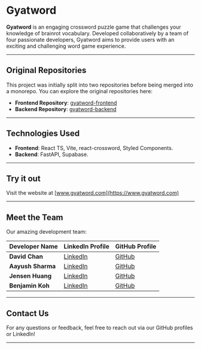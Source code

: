 # Gyatword

**Gyatword** is an engaging crossword puzzle game that challenges your knowledge of brainrot vocabulary. Developed collaboratively by a team of four passionate developers, Gyatword aims to provide users with an exciting and challenging word game experience.

---
## Original Repositories

This project was initially split into two repositories before being merged into a monorepo. You can explore the original repositories here:

- **Frontend Repository**: [gyatword-frontend](https://github.com/davidchanwz/gyatword-frontend)
- **Backend Repository**: [gyatword-backend](https://github.com/davidchanwz/gyatword-backend)


---

## Technologies Used

- **Frontend**: React TS, Vite, react-crossword, Styled Components.
- **Backend**: FastAPI, Supabase.

---

## Try it out

Visit the website at [www.gyatword.com](https://www.gyatword.com)

---

## Meet the Team

Our amazing development team:

| Developer Name  | LinkedIn Profile                                    | GitHub Profile                                 |
|------------------|----------------------------------------------------|-----------------------------------------------|
| **David Chan** | [LinkedIn](https://linkedin.com/in/davidchanwz)      | [GitHub](https://github.com/davidchanwz)       |
| **Aayush Sharma** | [LinkedIn](https://www.linkedin.com/in/aayush-sharma-329321208/)      | [GitHub](https://github.com/aahyush)       |
| **Jensen Huang** | [LinkedIn](https://www.linkedin.com/in/jensenhyk/)      | [GitHub](https://github.com/jensenhuangyankai)       |
| **Benjamin Koh** | [LinkedIn](https://www.linkedin.com/in/benjaminkoh926/)      | [GitHub](https://github.com/Ben926)       |

---
## Contact Us

For any questions or feedback, feel free to reach out via our GitHub profiles or LinkedIn!

---